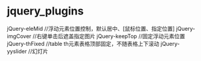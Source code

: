 jquery_plugins
==============

jQuery-eleMid //浮动元素位置控制，默认居中、[鼠标位置、指定位置]
jQuery-imgCover //右键单击后遮盖指定图片
jQuery-keepTop //固定浮动元素位置
jQuery-thFixed //table th元素表格顶部固定，不随表格上下滚动
jQuery-yyslider //幻灯片
